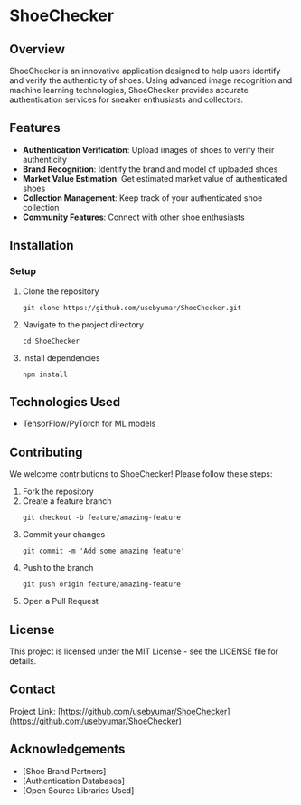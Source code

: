 # ShoeChecker

## Overview
ShoeChecker is an innovative application designed to help users identify and verify the authenticity of shoes. Using advanced image recognition and machine learning technologies, ShoeChecker provides accurate authentication services for sneaker enthusiasts and collectors.

## Features
- **Authentication Verification**: Upload images of shoes to verify their authenticity
- **Brand Recognition**: Identify the brand and model of uploaded shoes
- **Market Value Estimation**: Get estimated market value of authenticated shoes
- **Collection Management**: Keep track of your authenticated shoe collection
- **Community Features**: Connect with other shoe enthusiasts

## Installation

### Setup
1. Clone the repository
   ```
   git clone https://github.com/usebyumar/ShoeChecker.git
   ```

2. Navigate to the project directory
   ```
   cd ShoeChecker
   ```

3. Install dependencies
   ```
   npm install
   ```




## Technologies Used
- TensorFlow/PyTorch for ML models

## Contributing
We welcome contributions to ShoeChecker! Please follow these steps:

1. Fork the repository
2. Create a feature branch
   ```
   git checkout -b feature/amazing-feature
   ```
3. Commit your changes
   ```
   git commit -m 'Add some amazing feature'
   ```
4. Push to the branch
   ```
   git push origin feature/amazing-feature
   ```
5. Open a Pull Request

## License
This project is licensed under the MIT License - see the LICENSE file for details.

## Contact
Project Link: [https://github.com/usebyumar/ShoeChecker](https://github.com/usebyumar/ShoeChecker)

## Acknowledgements
- [Shoe Brand Partners]
- [Authentication Databases]
- [Open Source Libraries Used]
